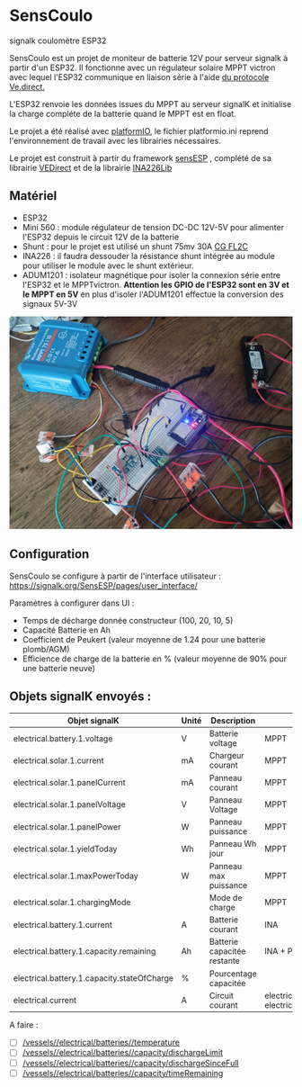 # SensCoulo
 signalk coulomètre ESP32

SensCoulo est un projet de moniteur de batterie 12V pour serveur signalk à partir d'un ESP32. Il fonctionne avec un régulateur solaire MPPT victron avec lequel l'ESP32 communique en liaison série à l'aide [du protocole Ve.direct.](https://www.victronenergy.com/upload/documents/VE.Direct-Protocol-3.32.pdf) 

L'ESP32 renvoie les données issues du MPPT au serveur signalK et initialise la charge compléte de la batterie quand le MPPT est en float.

Le projet a été réalisé avec [platformIO](https://platformio.org), le fichier platformio.ini reprend l'environnement de travail avec les librairies nécessaires.

Le projet est construit à partir du framework [sensESP](https://github.com/SignalK/SensESP) , complété de sa librairie [VEDirect](https://github.com/SensESP/VEDirect) et de la librairie [INA226Lib](https://github.com/peterus/INA226Lib)

## Matériel

- ESP32
- Mini 560 : module régulateur de tension DC-DC 12V-5V pour alimenter l'ESP32 depuis le circuit 12V de la batterie 
- Shunt : pour le projet est utilisé un shunt 75mv 30A [CG FL2C](http://www.cnchog.com/products/10a-50a-ID137.html)
- INA226 : il faudra dessouder la résistance shunt intégrée au module pour utiliser le module avec le shunt extérieur.
- ADUM1201 : isolateur magnétique pour isoler la connexion série entre l'ESP32 et le MPPTvictron. **Attention les GPIO de l'ESP32 sont en 3V et le MPPT en 5V** en plus d'isoler l'ADUM1201 effectue la conversion des signaux 5V-3V

![testmat](img/testmat.jpg)



## Configuration

SensCoulo se configure à partir de l'interface utilisateur : https://signalk.org/SensESP/pages/user_interface/

Paramètres à configurer dans UI :

- Temps de décharge donnée constructeur (100, 20, 10, 5)
- Capacité Batterie en Ah
- Coefficient de Peukert (valeur moyenne de 1.24 pour une batterie plomb/AGM)
- Efficience de charge de la batterie en % (valeur moyenne de 90% pour une batterie neuve)



## Objets signalK envoyés :



| Objet signalK                               | Unité | Description                 | Source                                                    |
| ------------------------------------------- | ----- | --------------------------- | --------------------------------------------------------- |
| electrical.battery.1.voltage                | V     | Batterie voltage            | MPPT                                                      |
| electrical.solar.1.current                  | mA    | Chargeur courant            | MPPT                                                      |
| electrical.solar.1.panelCurrent             | mA    | Panneau courant             | MPPT                                                      |
| electrical.solar.1.panelVoltage             | V     | Panneau Voltage             | MPPT                                                      |
| electrical.solar.1.panelPower               | W     | Panneau puissance           | MPPT                                                      |
| electrical.solar.1.yieldToday               | Wh    | Panneau Wh jour             | MPPT                                                      |
| electrical.solar.1.maxPowerToday            | W     | Panneau max puissance       | MPPT                                                      |
| electrical.solar.1.chargingMode             |       | Mode de charge              | MPPT                                                      |
| electrical.battery.1.current                | A     | Batterie courant            | INA                                                       |
| electrical.battery.1.capacity.remaining     | Ah    | Batterie capacitée restante | INA + Peurk                                               |
| electrical.battery.1.capacity.stateOfCharge | %     | Pourcentage capacitée       |                                                           |
| electrical.current                          | A     | Circuit courant             | electrical.solar.1.current - electrical.battery.1.current |



A faire :

- [ ] [/vessels//electrical/batteries//temperature](https://signalk.org/specification/1.7.0/doc/vesselsBranch.html#vesselsregexpelectricalbatteriesregexptemperature)
- [ ] [/vessels//electrical/batteries//capacity/dischargeLimit](https://signalk.org/specification/1.7.0/doc/vesselsBranch.html#vesselsregexpelectricalbatteriesregexpcapacitydischargelimit)
- [ ] [/vessels//electrical/batteries//capacity/dischargeSinceFull](https://signalk.org/specification/1.7.0/doc/vesselsBranch.html#vesselsregexpelectricalbatteriesregexpcapacitydischargesincefull)
- [ ] [/vessels//electrical/batteries//capacity/timeRemaining](https://signalk.org/specification/1.7.0/doc/vesselsBranch.html#vesselsregexpelectricalbatteriesregexpcapacitytimeremaining)
